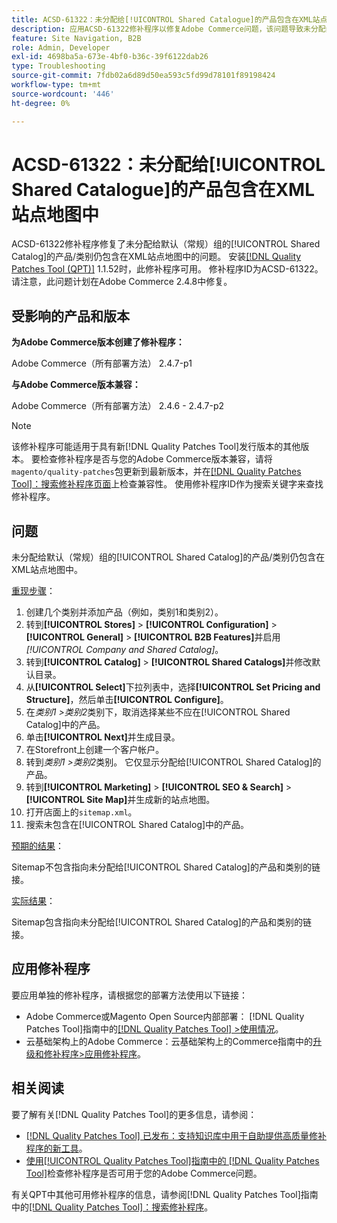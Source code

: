 ```yaml
---
title: ACSD-61322：未分配给[!UICONTROL Shared Catalogue]的产品包含在XML站点地图中
description: 应用ACSD-61322修补程序以修复Adobe Commerce问题，该问题导致未分配给默认（常规）组的[!UICONTROL Shared Catalog]的产品/类别仍包含在XML站点地图中。
feature: Site Navigation, B2B
role: Admin, Developer
exl-id: 4698ba5a-673e-4bf0-b36c-39f6122dab26
type: Troubleshooting
source-git-commit: 7fdb02a6d89d50ea593c5fd99d78101f89198424
workflow-type: tm+mt
source-wordcount: '446'
ht-degree: 0%

---
```


# ACSD-61322：未分配给[!UICONTROL Shared Catalogue]的产品包含在XML站点地图中

ACSD-61322修补程序修复了未分配给默认（常规）组的[!UICONTROL Shared Catalog]的产品/类别仍包含在XML站点地图中的问题。 安装[[!DNL Quality Patches Tool (QPT)]](https://experienceleague.adobe.com/en/docs/commerce-operations/tools/quality-patches-tool/quality-patches-tool-to-self-serve-quality-patches) 1.1.52时，此修补程序可用。 修补程序ID为ACSD-61322。 请注意，此问题计划在Adobe Commerce 2.4.8中修复。

## 受影响的产品和版本

**为Adobe Commerce版本创建了修补程序：**

Adobe Commerce（所有部署方法） 2.4.7-p1

**与Adobe Commerce版本兼容：**

Adobe Commerce（所有部署方法） 2.4.6 - 2.4.7-p2

>[!NOTE]
>
>该修补程序可能适用于具有新[!DNL Quality Patches Tool]发行版本的其他版本。 要检查修补程序是否与您的Adobe Commerce版本兼容，请将`magento/quality-patches`包更新到最新版本，并在[[!DNL Quality Patches Tool]：搜索修补程序页面](https://experienceleague.adobe.com/tools/commerce-quality-patches/index.html)上检查兼容性。 使用修补程序ID作为搜索关键字来查找修补程序。

## 问题

未分配给默认（常规）组的[!UICONTROL Shared Catalog]的产品/类别仍包含在XML站点地图中。

<u>重现步骤</u>：

1. 创建几个类别并添加产品（例如，类别1和类别2）。
1. 转到&#x200B;**[!UICONTROL Stores]** > **[!UICONTROL Configuration]** > **[!UICONTROL General]** > **[!UICONTROL B2B Features]**&#x200B;并启用&#x200B;*[!UICONTROL Company and Shared Catalog]*。
1. 转到&#x200B;**[!UICONTROL Catalog]** > **[!UICONTROL Shared Catalogs]**&#x200B;并修改默认目录。
1. 从&#x200B;**[!UICONTROL Select]**&#x200B;下拉列表中，选择&#x200B;**[!UICONTROL Set Pricing and Structure]**，然后单击&#x200B;**[!UICONTROL Configure]**。
1. 在&#x200B;*类别1 >类别2*&#x200B;类别下，取消选择某些不应在[!UICONTROL Shared Catalog]中的产品。
1. 单击&#x200B;**[!UICONTROL Next]**&#x200B;并生成目录。
1. 在Storefront上创建一个客户帐户。
1. 转到&#x200B;*类别1 >类别2*&#x200B;类别。 它仅显示分配给[!UICONTROL Shared Catalog]的产品。
1. 转到&#x200B;**[!UICONTROL Marketing]** > **[!UICONTROL SEO & Search]** > **[!UICONTROL Site Map]**&#x200B;并生成新的站点地图。
1. 打开店面上的`sitemap.xml`。
1. 搜索未包含在[!UICONTROL Shared Catalog]中的产品。

<u>预期的结果</u>：

Sitemap不包含指向未分配给[!UICONTROL Shared Catalog]的产品和类别的链接。

<u>实际结果</u>：

Sitemap包含指向未分配给[!UICONTROL Shared Catalog]的产品和类别的链接。

## 应用修补程序

要应用单独的修补程序，请根据您的部署方法使用以下链接：

* Adobe Commerce或Magento Open Source内部部署： [!DNL Quality Patches Tool]指南中的[[!DNL Quality Patches Tool] >使用情况](/help/tools/quality-patches-tool/usage.md)。
* 云基础架构上的Adobe Commerce：云基础架构上的Commerce指南中的[升级和修补程序>应用修补程序](https://experienceleague.adobe.com/docs/commerce-cloud-service/user-guide/develop/upgrade/apply-patches.html)。

## 相关阅读

要了解有关[!DNL Quality Patches Tool]的更多信息，请参阅：

* [[!DNL Quality Patches Tool] 已发布：支持知识库中用于自助提供高质量修补程序的新工具](https://experienceleague.adobe.com/en/docs/commerce-operations/tools/quality-patches-tool/quality-patches-tool-to-self-serve-quality-patches)。
* [使用[!UICONTROL Quality Patches Tool]指南中的 [!DNL Quality Patches Tool]](/help/tools/quality-patches-tool/patches-available-in-qpt/check-patch-for-magento-issue-with-magento-quality-patches.md)检查修补程序是否可用于您的Adobe Commerce问题。


有关QPT中其他可用修补程序的信息，请参阅[!DNL Quality Patches Tool]指南中的[[!DNL Quality Patches Tool]：搜索修补程序](https://experienceleague.adobe.com/tools/commerce-quality-patches/index.html)。

